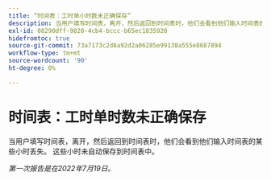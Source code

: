 ```yaml
---
title: “时间表：工时单小时数未正确保存”
description: 当用户填写时间表，离开，然后返回到时间表时，他们会看到他们输入时间表的某些小时丢失。 这些小时未自动保存到时间表中。
exl-id: 08290dff-9820-4cb4-bccc-b65ec1835920
hidefromtoc: true
source-git-commit: 73a7173c2d8a92d2a06285e99138a555e8687894
workflow-type: tm+mt
source-wordcount: '90'
ht-degree: 0%

---
```


# 时间表：工时单时数未正确保存

当用户填写时间表，离开，然后返回到时间表时，他们会看到他们输入时间表的某些小时丢失。 这些小时未自动保存到时间表中。


_第一次报告是在2022年7月19日。_
